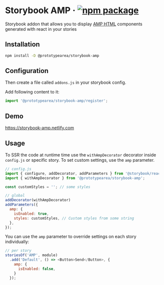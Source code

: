 # Storybook AMP &middot; [![npm package](https://img.shields.io/npm/v/@prototypearea/storybook-amp?color=green&label=npm&style=flat-square)](https://www.npmjs.com/package/@prototypearea/storybook-amp)

Storybook addon that allows you to display [AMP HTML](https://amp.dev/) components generated with react in your stories

## Installation

```sh
npm install -D @prototypearea/storybook-amp
```

## Configuration

Then create a file called `addons.js` in your storybook config.

Add following content to it:

```js
import '@prototypearea/storybook-amp/register';
```

## Demo

https://storybook-amp.netlify.com

## Usage

To SSR the code at runtime time use the `withAmpDecorator` decorator inside `config.js` or specific story.  To set custom settings, use the  `amp`  parameter. 

```js
// config.js
import { configure, addDecorator, addParameters } from '@storybook/react';
import { withAmpDecorator } from '@prototypearea/storybook-amp';

const customStyles = ''; // some styles

// global
addDecorator(withAmpDecorator)
addParameters({
  amp: {
    isEnabled: true,
    styles: customStyles, // Custom styles from some string
  },
});
```

You can use the `amp` parameter to override settings on each story individually:

```js
// per story
storiesOf('AMP', module)
  .add('Default', () => <Button>Send</Button>, {
    amp: {
      isEnabled: false,
    }
  });
  ```
